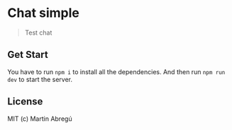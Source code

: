 # Chat simple

> Test chat
  
## Get Start

You have to run ``` npm i ``` to install all the dependencies.
And then run ``` npm run dev ``` to start the server.

## License
MIT (c) Martin Abregú